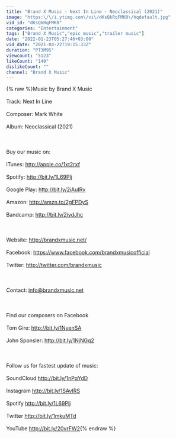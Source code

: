 ```yaml
---
title: "Brand X Music - Next In Line - Neoclassical (2021)"
image: "https:\/\/i.ytimg.com\/vi\/dKsQkRqFMK0\/hqdefault.jpg"
vid_id: "dKsQkRqFMK0"
categories: "Entertainment"
tags: ["Brand X Music","epic music","trailer music"]
date: "2022-01-23T05:27:46+03:00"
vid_date: "2021-04-22T19:15:33Z"
duration: "PT3M9S"
viewcount: "5123"
likeCount: "140"
dislikeCount: ""
channel: "Brand X Music"
---
```

{% raw %}Music by Brand X Music<br /><br />Track: Next In Line<br /><br />Composer: Mark White<br /><br />Album: Neoclassical (2021)<br /><br /><br /><br />Buy our music on:<br /><br />iTunes: <a rel="nofollow" target="blank" href="http://apple.co/1xt2rxf">http://apple.co/1xt2rxf</a><br /><br />Spotify: <a rel="nofollow" target="blank" href="http://bit.ly/1L69Plj">http://bit.ly/1L69Plj</a><br /><br />Google Play: <a rel="nofollow" target="blank" href="http://bit.ly/2iAuIRv">http://bit.ly/2iAuIRv</a><br /><br />Amazon: <a rel="nofollow" target="blank" href="http://amzn.to/2gFPDyS">http://amzn.to/2gFPDyS</a><br /><br />Bandcamp: <a rel="nofollow" target="blank" href="http://bit.ly/2ivdJhc">http://bit.ly/2ivdJhc</a><br /><br /><br /><br />Website: <a rel="nofollow" target="blank" href="http://brandxmusic.net/">http://brandxmusic.net/</a><br /><br />Facebook: <a rel="nofollow" target="blank" href="https://www.facebook.com/brandxmusicofficial">https://www.facebook.com/brandxmusicofficial</a><br /><br />Twitter: <a rel="nofollow" target="blank" href="http://twitter.com/brandxmusic">http://twitter.com/brandxmusic</a><br /><br /><br /><br />Contact: info@brandxmusic.net<br /><br /><br /><br />Find our composers on Facebook<br /><br />Tom Gire: <a rel="nofollow" target="blank" href="http://bit.ly/1NyenSA">http://bit.ly/1NyenSA</a><br /><br />John Sponsler: <a rel="nofollow" target="blank" href="http://bit.ly/1NjNGq2">http://bit.ly/1NjNGq2</a><br /><br /><br /><br />Follow us for fastest update of music:<br /><br />SoundCloud  <a rel="nofollow" target="blank" href="http://bit.ly/1nPqYdD">http://bit.ly/1nPqYdD</a> <br /><br />Instagram  <a rel="nofollow" target="blank" href="http://bit.ly/1SAvIRS">http://bit.ly/1SAvIRS</a> <br /><br />Spotify  <a rel="nofollow" target="blank" href="http://bit.ly/1L69Plj">http://bit.ly/1L69Plj</a> <br /><br />Twitter  <a rel="nofollow" target="blank" href="http://bit.ly/1mkuMTd">http://bit.ly/1mkuMTd</a> <br /><br />YouTube  <a rel="nofollow" target="blank" href="http://bit.ly/20vrFW2">http://bit.ly/20vrFW2</a>{% endraw %}
